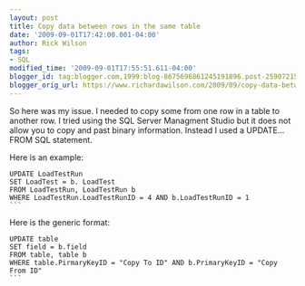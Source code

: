 ```yaml
---
layout: post
title: Copy data between rows in the same table
date: '2009-09-01T17:42:00.001-04:00'
author: Rick Wilson
tags:
- SQL
modified_time: '2009-09-01T17:55:51.611-04:00'
blogger_id: tag:blogger.com,1999:blog-8675696861245191896.post-2590721544606620525
blogger_orig_url: https://www.richardawilson.com/2009/09/copy-data-between-rows-in-same-table.html
---
```


So here was my issue. I needed to copy some <binary data> from one row in a table to another row. I tried using the SQL Server Managment Studio but it does not allow you to copy and past binary information. Instead I used a UPDATE... FROM SQL statement.

Here is an example:

    UPDATE LoadTestRun
    SET LoadTest = b. LoadTest
    FROM LoadTestRun, LoadTestRun b
    WHERE LoadTestRun.LoadTestRunID = 4 AND b.LoadTestRunID = 1  
    ```

Here is the generic format:

    UPDATE table
    SET field = b.field
    FROM table, table b
    WHERE table.PirmaryKeyID = "Copy To ID" AND b.PrimaryKeyID = "Copy From ID"  
    ```

